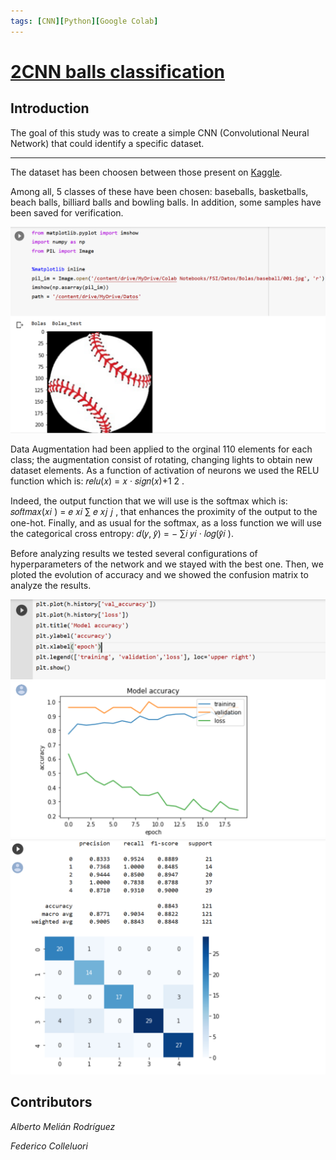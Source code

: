 ```yaml
---
tags: [CNN][Python][Google Colab]
---
```


<h1><a href="https://github.com/fd-col/Neural-network-balls-clasificacion">2CNN balls classification</a></h1>
<h2>Introduction</h2>
<p>The goal of this study was to create a simple CNN (Convolutional Neural Network) that could identify a specific dataset. </p>
<hr>
<p>The dataset has been choosen between those present on <a href="https://www.kaggle.com/">Kaggle</a>.

<p>Among all, 5 classes of these have been chosen: baseballs, basketballs, beach balls, billiard balls and bowling balls. In addition, some samples have been saved for verification.</p>

![example](/assets/img/clasificador_bolas0.png)
  
<p>  Data Augmentation had been applied to the orginal 110 elements for each class; the augmentation consist of rotating, changing lights to obtain new dataset elements. As a function of activation of neurons we used the RELU function which is: 
𝑟𝑒𝑙𝑢(𝑥) = 𝑥 · 𝑠𝑖𝑔𝑛(𝑥)+1 2 .</p>

<p> Indeed, the output function that we will use is the softmax which is: 𝑠𝑜𝑓𝑡𝑚𝑎𝑥(𝑥𝑖 ) = 𝑒 𝑥𝑖 ∑ 𝑒 𝑥𝑗 𝑗 , that enhances the proximity of the output to the one-hot. Finally, and as usual for the softmax, as a loss function we will use the categorical cross entropy: 𝑑(𝑦, 𝑦̂) = − ∑𝑖 𝑦𝑖 · 𝑙𝑜𝑔(𝑦̂𝑖 ).</p>

 <p> Before analyzing results we tested several configurations of hyperparameters of the network and we stayed with the best one. Then, we ploted the evolution of accuracy and we showed the confusion matrix to analyze the results.</p>
  
  ![result0](/assets/img/clasificador_bolas1.png)
  ![result1](/assets/img/clasificador_bolas2.png)
 
 <h2>Contributors</h2>
 <p><em>Alberto Melián Rodríguez</em></p>
 <p><em>Federico Colleluori</em></p>

